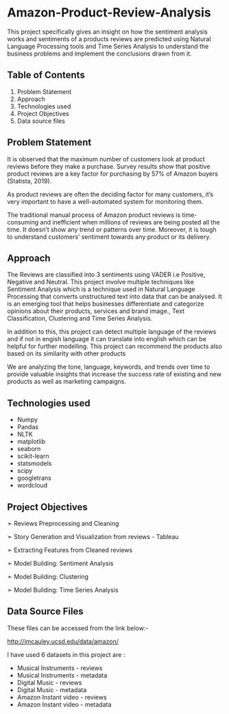 # Amazon-Product-Review-Analysis
This project specifically gives an insight on how the sentiment analysis works and sentiments of a products reviews are predicted using Natural Language Processing tools and Time Series Analysis to understand the business problems and implement the conclusions drawn from it.

## Table of Contents
1. Problem Statement
2. Approach
3. Technologies used
4. Project Objectives
5. Data source files

## Problem Statement
It is observed that the maximum number of customers look at product reviews before they make a purchase. Survey results show that positive product reviews are a key factor for purchasing by 57% of Amazon buyers (Statista, 2019).

As product reviews are often the deciding factor for many customers, it’s very important to have a well-automated system for monitoring them.

The traditional manual process of Amazon product reviews is time-consuming and inefficient when millions of reviews are being posted all the time. It doesn’t show any trend or patterns over time. Moreover, it is tough to understand customers’ sentiment towards any product or its delivery.

## Approach
The Reviews are classified into 3 sentiments using VADER i.e Positive, Negative and Neutral. This project involve multiple techniques like Sentiment Analysis which is a technique used in Natural Language Processing that converts unstructured text into data that can be analysed. It is an emerging tool that helps businesses differentiate and categorize opinions about their products, services and brand image., Text Classification, Clustering and Time Series Analysis. 

In addition to this, this project can detect multiple language of the reviews and if not in engish language it can translate into english which can be helpful for further modelling. This project can recommend the products also based on its similarity with other products

We are analyzing the tone, language, keywords, and trends over time to provide valuable insights that increase the success rate of existing and new products as well as marketing campaigns.

## Technologies used
- Numpy
- Pandas
- NLTK
- matplotlib
- seaborn
- scikit-learn
- statsmodels
- scipy
- googletrans
- wordcloud

## Project Objectives
➣ Reviews Preprocessing and Cleaning

➣ Story Generation and Visualization from reviews - Tableau

➣ Extracting Features from Cleaned reviews

➣ Model Building: Sentiment Analysis

➣ Model Building: Clustering

➣ Model Building: Time Series Analysis


## Data Source Files
These files can be accessed from the link below:-

http://jmcauley.ucsd.edu/data/amazon/

I have used 6 datasets in this project are :

- Musical Instruments - reviews
- Musical Instruments - metadata
- Digital Music - reviews
- Digital Music - metadata
- Amazon Instant video - reviews
- Amazon Instant video - metadata
